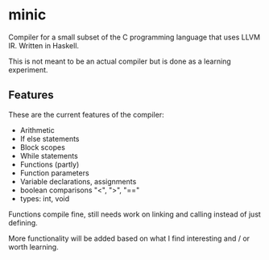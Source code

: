 # minic

Compiler for a small subset of the C programming language that uses LLVM IR. Written in Haskell.

This is not meant to be an actual compiler but is done as a learning experiment.

## Features

These are the current features of the compiler:

* Arithmetic
* If else statements
* Block scopes
* While statements
* Functions (partly)
* Function parameters
* Variable declarations, assignments
* boolean comparisons "<", ">", "=="
* types: int, void

Functions compile fine, still needs work on linking and calling instead of just defining. 

More functionality will be added based on what I find interesting and / or worth learning.
